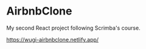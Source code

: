 # AirbnbClone

My second React project following Scrimba's course.

https://wugi-airbnbclone.netlify.app/
